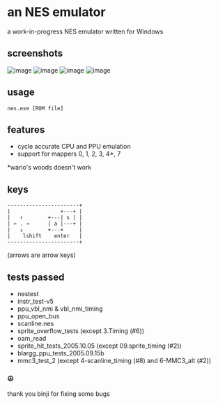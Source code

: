 # an NES emulator

a work-in-progress NES emulator written for Windows

## screenshots

![image](https://user-images.githubusercontent.com/98568521/193934396-71b05049-3962-4f2e-b497-e31345701b8e.png)
![image](https://user-images.githubusercontent.com/98568521/193934546-eccd8b55-351a-494e-b27f-45e844bac69d.png)
![image](https://user-images.githubusercontent.com/98568521/193934605-9a5e7401-0f49-4616-9ca1-0c5c8dda133d.png)
![image](https://user-images.githubusercontent.com/98568521/193934747-5e5d01ce-0cad-41f4-9ba7-70c9655cb65b.png)

## usage

`nes.exe [ROM file]`

## features

- cycle accurate CPU and PPU emulation
- support for mappers 0, 1, 2, 3, 4*, 7

*wario's woods doesn't work

## keys

```
-----------------------+
|                +---+ |
|   ↑        +---| s | |
| ← . →      | a |---+ |
|   ↓        +---+     |
|    lshift    enter   |
-----------------------+
```

(arrows are arrow keys)

## tests passed

- nestest
- instr_test-v5
- ppu_vbl_nmi & vbl_nmi_timing
- ppu_open_bus
- scanline.nes
- sprite_overflow_tests (except 3.Timing (#6))
- oam_read
- sprite_hit_tests_2005.10.05 (except 09.sprite_timing (#2))
- blargg_ppu_tests_2005.09.15b
- mmc3_test_2 (except 4-scanline_timing (#8) and 6-MMC3_alt (#2))

### ☮️

thank you binji for fixing some bugs

